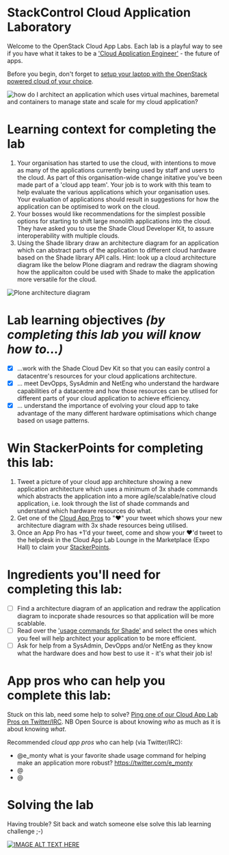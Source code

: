 # StackControl Cloud Application Laboratory

Welcome to the OpenStack Cloud App Labs.  Each lab is a playful way to see if you have what it takes to be a ['Cloud Application Engineer'](/cloud-application-engineer.md) - the future of apps. 

Before you begin, don't forget to [setup your laptop with the OpenStack powered cloud of your choice](/prereq).

![how do I architect an application which uses virtual machines, baremetal and containers to manage state and scale for my cloud application?](http://blog.nemebean.com/sites/default/files/styles/large/public/field/image/OVBNetwork.png)

# Learning context for completing the lab
 
 1. Your organisation has started to use the cloud, with intentions to move as many of the applications currently being used by staff and users to the cloud.  As part of this organisation-wide change initative you've been made part of a 'cloud app team'.  Your job is to work with this team to help evaluate the various applications which your organisation uses.  Your evaluation of applications should result in suggestions for how the application can be optimised to work on the cloud.  
 2. Your bosses would like recommendations for the simplest possible options for starting to shift large monolith applications into the cloud.  They have asked you to use the Shade Cloud Developer Kit, to assure interoperability with multiple clouds.
 3. Using the Shade library draw an architecture diagram for an application which can abstract parts of the application to different cloud hardware based on the Shade library API calls. Hint: look up a cloud architecture diagram like the below Plone diagram and redraw the diagram showing how the applicaiton could be used with Shade to make the application more versatile for the cloud.

![Plone architecture diagram](https://eresearch.jcu.edu.au/staff/images/software-diagrams/Plone%20Integration.jpg/image_preview)
 
# Lab learning objectives _(by completing this lab you will know how to...)_
 - [x] ...work with the Shade Cloud Dev Kit so that you can easily control a datacentre's resources for your cloud applications architecture.
 - [x] ... meet DevOpps, SysAdmin and NetEng who understand the hardware capabilities of a datacentre and how those resources can be utlised for different parts of your cloud application to achieve efficiency.
 - [x] ... understand the importance of evolving your cloud app to take advantage of the many different hardware optimisations which change based on usage patterns.

# Win StackerPoints for completing this lab:
  1. Tweet a picture of your cloud app architecture showing a new application architecture which uses a minimum of 3x shade commands which abstracts the application into a more agile/scalable/native cloud application, i.e. look through the list of shade commands and understand which hardware resources do what. 
  2. Get one of the [Cloud App Pros](https://docs.google.com/presentation/d/1RBtAOjxmUh97fXrJlowvqVNmq2-8FxvBIHx2Dts1Jh8/pub?start=true&loop=true&delayms=1000) to "❤" your tweet which shows your new architecture diagram with 3x shade resources being utilised.
  3. Once an App Pro has +1'd your tweet, come and show your ❤'d tweet to the helpdesk in the Cloud App Lab Lounge in the Marketplace (Expo Hall) to claim your [StackerPoints](/StackerPoints).

# Ingredients you'll need for completing this lab:
  - [ ] Find a architecture diagram of an application and redraw the application diagram to incporate shade resources so that application will be more scablable.
  - [ ] Read over the ['usage commands for Shade'](http://docs.openstack.org/infra/shade/usage.html) and select the ones which you feel will help architect your application to be more efficient.
  - [ ] Ask for help from a SysAdmin, DevOpps and/or NetEng as they know what the hardware does and how best to use it - it's what their job is!

# App pros who can help you complete this lab:
Stuck on this lab, need some help to solve?  [Ping one of our Cloud App Lab Pros on Twitter/IRC](https://docs.google.com/presentation/d/1RBtAOjxmUh97fXrJlowvqVNmq2-8FxvBIHx2Dts1Jh8/pub?start=true&loop=false&delayms=2000). NB Open Source is about knowing *who* as much as it is about knowing *what*.

Recommended _cloud app pros_ who can help (via Twitter/IRC):
 - @e_monty what is your favorite shade usage command for helping make an application more robust? https://twitter.com/e_monty
 - @
 - @
 
# Solving the lab
Having trouble?  Sit back and watch someone else solve this lab learning challenge ;-)

[![IMAGE ALT TEXT HERE](http://img.youtube.com/vi/YOUTUBE_VIDEO_ID_HERE/0.jpg)](http://www.youtube.com/watch?v=YOUTUBE_VIDEO_ID_HERE)

